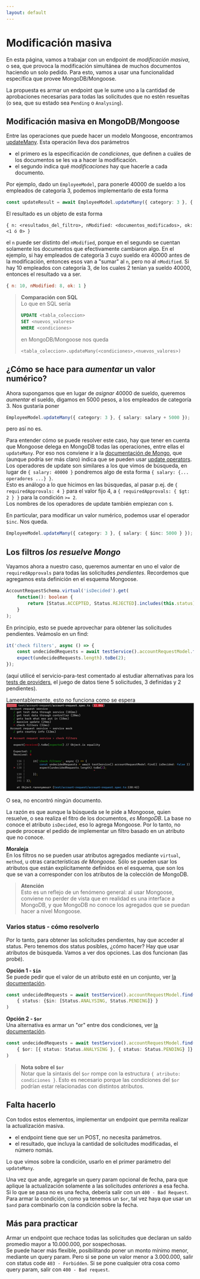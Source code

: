 ```yaml
---
layout: default
---
```


# Modificación masiva
En esta página, vamos a trabajar con un endpoint de _modificación masiva_, o sea, que provoca la modificación simultánea de muchos documentos haciendo un solo pedido. Para esto, vamos a usar una funcionalidad específica que provee MongoDB/Mongoose.

La propuesta es armar un endpoint que le sume uno a la cantidad de aprobaciones necesarias para todas las solicitudes que no estén resueltas (o sea, que su estado sea `Pending` o `Analysing`).


## Modificación masiva en MongoDB/Mongoose
Entre las operaciones que puede hacer un modelo Mongoose, encontramos [updateMany](https://mongoosejs.com/docs/api/model.html#model_Model.updateMany).
Esta operación lleva dos parámetros
- el primero es la especificación de _condiciones_, que definen a cuáles de los documentos se les va a hacer la modificación. 
- el segundo indica qué _modificaciones_ hay que hacerle a cada documento.

Por ejemplo, dado un `EmployeeModel`, para ponerle 40000 de sueldo a los empleados de categoría 3, podemos implementarlo de esta forma
``` typescript
const updateResult = await EmployeeModel.updateMany({ category: 3 }, { salary: 40000 });
```
El resultado es un objeto de esta forma
``` 
{ n: <resultados_del_filtro>, nModified: <documentos_modificados>, ok: <1 ó 0> }
```
el `n` puede ser distinto del `nModified`, porque en el segundo se cuentan solamente los documentos que efectivamente cambiaron algo.
En el ejemplo, si hay empleados de categoría 3 cuyo sueldo era 40000 antes de la modificación, entonces esos van a "sumar" al `n`, pero no al `nModified`. Si hay 10 empleados con categoría 3, de los cuales 2 tenían ya sueldo 40000, entonces el resultado va a ser.
``` javascript
{ n: 10, nModified: 8, ok: 1 }
```

> **Comparación con SQL**  
> Lo que en SQL sería
> ``` SQL
> UPDATE <tabla_coleccion>
> SET <nuevos_valores>
> WHERE <condiciones>
> ```
> en MongoDB/Mongoose nos queda
> ``` 
> <tabla_coleccion>.updateMany(<condiciones>,<nuevos_valores>)
> ``` 



## ¿Cómo se hace para _aumentar_ un valor numérico?
Ahora supongamos que en lugar de _asignar_ 40000 de sueldo, queremos _aumentar_ el sueldo, digamos en 5000 pesos, a los empleados de categoría 3.
Nos gustaría poner
``` typescript
EmployeeModel.updateMany({ category: 3 }, { salary: salary + 5000 });
```
pero así no es. 

Para entender cómo se puede resolver este caso, hay que tener en cuenta que Mongoose delega en MongoDB todas las operaciones, entre ellas el `updateMany`. Por eso nos conviene ir a la [documentación de Mongo](https://docs.mongodb.com/manual/reference/command/update/), que (aunque podría ser más claro) indica que se pueden usar [update operators](https://docs.mongodb.com/manual/reference/operator/update/).  
Los operadores de update son similares a los que vimos de búsqueda, en lugar de 
`{ salary: 40000 }`
pondremos algo de esta forma
`{ salary: {... operadores ...} }`.  
Esto es análogo a lo que hicimos en las búsquedas, al pasar p.ej. de 
`{ requiredApprovals: 4 }`
para el valor fijo 4, a
`{ requiredApprovals: { $gt: 2 } }`
para la condición `>= 2`.  
Los nombres de los operadores de update también empiezan con `$`.

En particular, para modificar un valor numérico, podemos usar el operador `$inc`. Nos queda.
``` typescript
EmployeeModel.updateMany({ category: 3 }, { salary: { $inc: 5000 } });
```


## Los filtros _los resuelve Mongo_
Vayamos ahora a nuestro caso, queremos aumentar en uno el valor de `requiredApprovals` para todas las solicitudes _pendientes_. 
Recordemos que agregamos esta definición en el esquema Mongoose.
``` typescript
AccountRequestSchema.virtual('isDecided').get(
    function(): boolean { 
        return [Status.ACCEPTED, Status.REJECTED].includes(this.status) 
    }
);
```
En principio, esto se puede aprovechar para obtener las solicitudes pendientes. Veámoslo en un find:
``` typescript
it('check filters', async () => {
    const undecidedRequests = await testService().accountRequestModel.find({ isDecided: false })
    expect(undecidedRequests.length).toBe(2);
});
```
(aquí utilicé el servicio-para-test comentado al estudiar alternativas para los [tests de providers](../test/test-de-providers), el juego de datos tiene 5 solicitudes, 3 definidas y 2 pendientes).  

Lamentablemente, esto no funciona como se espera
![headers de Postman y de Nest](./images/computed-value-find-fail.jpg)

O sea, no encontró ningún documento. 

La razón es que aunque la búsqueda se le pide a Mongoose, quien resuelve, o sea realiza el fitro de los documentos, _es MongoDB_. La base no conoce el atributo `isDecided`, eso lo agrega Mongoose. Por lo tanto, no puede procesar el pedido de implementar un filtro basado en un atributo que no conoce.

**Moraleja**  
En los filtros no se pueden usar atributos agregados mediante `virtual`, `method`, u otras características _de Mongoose_. Sólo se pueden usar los atributos que están explícitamente definidos en el esquema, que son los que se van a corresponder con los atributos de la colección de MongoDB.

> **Atención**  
> Esto es un reflejo de un fenómeno general: al usar Mongoose, conviene no perder de vista que en realidad es una interface a MongoDB, y que MongoDB no conoce los agregados que se puedan hacer a nivel Mongoose.


### Varios status - cómo resolverlo
Por lo tanto, para obtener las solicitudes pendientes, hay que acceder al status. Pero tenemos dos status posibles, ¿cómo hacer? Hay que usar atributos de búsqueda. 
Vamos a ver dos opciones. Las dos funcionan (las probé).

**Opción 1 - `$in`**  
Se puede pedir que el valor de un atributo esté en un conjunto, ver [la documentación](https://docs.mongodb.com/manual/reference/operator/query/in/).
``` typescript
const undecidedRequests = await testService().accountRequestModel.find(
    { status: {$in: [Status.ANALYSING, Status.PENDING]} }
)
```

**Opción 2 - `$or`**  
Una alternativa es armar un "or" entre dos condiciones, ver [la documentación](https://docs.mongodb.com/manual/reference/operator/query/or/).
``` typescript
const undecidedRequests = await testService().accountRequestModel.find(
    { $or: [{ status: Status.ANALYSING }, { status: Status.PENDING} ]}
)
```

> **Nota sobre el `$or`**  
> Notar que la sintaxis del `$or` rompe con la estructura `{ atributo: condiciones }`. Esto es necesario porque las condiciones del `$or` podrían estar relacionadas con distintos atributos.


## Falta hacerlo
Con todos estos elementos, implementar un endpoint que permita realizar la actualización masiva.
- el endpoint tiene que ser un POST, no necesita parámetros.
- el resultado, que incluya la cantidad de solicitudes modificadas, el número nomás.

Lo que vimos sobre la condición, usarlo en el primer parámetro del `updateMany`.

Una vez que ande, agregarle un query param opcional de fecha, para que aplique la actualización solamente a las solicitudes _anteriores_ a esa fecha. Si lo que se pasa no es una fecha, debería salir con un `400 - Bad Request`.  
Para armar la condición, como ya tenemos un `$or`, tal vez haya que usar un `$and` para combinarlo con la condición sobre la fecha.


## Más para practicar
Armar un endpoint que rechace todas las solicitudes que declaran un saldo promedio mayor a 10.000.000, por sospechosas.  
Se puede hacer más flexible, posibilitando poner un monto mínimo menor, mediante un query param. Pero si se pone un valor menor a 3.000.000, salir con status code `403 - Forbidden`. Si se pone cualquier otra cosa como query param, salir con `400 - Bad request`.
